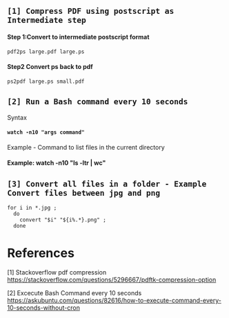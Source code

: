 

## ``` [1] Compress PDF using postscript as Intermediate step ```

#### Step 1:Convert to intermediate postscript format
`pdf2ps large.pdf large.ps`


#### Step2 Convert ps back to pdf
`ps2pdf large.ps small.pdf`



## ``` [2] Run a Bash command every 10 seconds ```

Syntax
#### ```watch -n10 "args command"```

Example - Command to list files in the current directory
#### Example: watch -n10 "ls -ltr | wc"




## ``` [3] Convert all files in a folder - Example Convert files between jpg and png ```

```
for i in *.jpg ; 
  do 
    convert "$i" "${i%.*}.png" ; 
  done
```




# References

[1] Stackoverflow pdf compression  
https://stackoverflow.com/questions/5296667/pdftk-compression-option

[2] Excecute Bash Command every 10 seconds  
https://askubuntu.com/questions/82616/how-to-execute-command-every-10-seconds-without-cron

